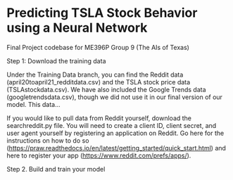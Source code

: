 # Predicting TSLA Stock Behavior using a Neural Network
Final Project codebase for ME396P Group 9 (The AIs of Texas)

Step 1: Download the training data

Under the Training Data branch, you can find the Reddit data (april20toapril21_redditdata.csv) and the TSLA stock price data (TSLAstockdata.csv). We have also included the Google Trends data (googletrendsdata.csv), though we did not use it in our final version of our model. This data...

If you would like to pull data from Reddit yourself, download the searchreddit.py file. You will need to create a client ID, client secret, and user agent yourself by registering an application on Reddit. Go here for the instructions on how to do so (https://praw.readthedocs.io/en/latest/getting_started/quick_start.html) and here to register your app (https://www.reddit.com/prefs/apps/).

Step 2. Build and train your model
